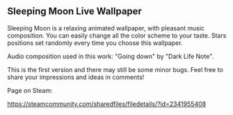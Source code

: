 ## Sleeping Moon Live Wallpaper

Sleeping Moon is a relaxing animated wallpaper, with pleasant music composition. You can easily change all the color scheme to your taste. Stars positions set randomly every time you choose this wallpaper.

Audio composition used in this work: "Going down" by "Dark Life Note".

This is the first version and there may still be some minor bugs. Feel free to share your impressions and ideas in comments!

Page on Steam:

https://steamcommunity.com/sharedfiles/filedetails/?id=2341955408